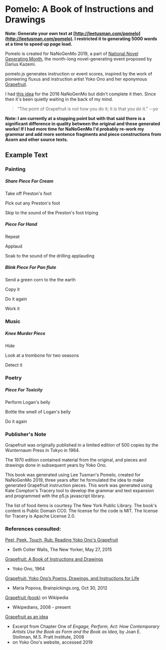 Pomelo: A Book of Instructions and Drawings  
===========================================

**Note: Generate your own text at [http://leetusman.com/pomelo](http://leetusman.com/pomelo). I restricted it to generating 5000 words at a time to speed up page load.**

Pomelo is created for NaNoGenMo 2019, a part of [National Novel Generating Month](https://nanogenmo.github.io/), the month-long novel-generating event proposed by Darius Kazemi.

pomelo.js generates instruction or event scores, inspired by the work of pioneering fluxus and instruction artist Yoko Ono and her eponymous [Grapefruit](https://www.newyorker.com/books/page-turner/peel-peek-touch-rub-reading-yoko-onos-grapefruit). 

I had [this idea](https://github.com/NaNoGenMo/2016/issues/22) for the 2016 NaNoGenMo but didn't complete it then. Since then it's been quietly waiting in the back of my mind.

> "The point of Grapefruit is not how you do it; it is that you do it.” *--yo*

**Note: I am currently at a stopping point but with that said there is a significant difference in quality between the original and these generated works! If I had more time for NaNoGenMo I'd probably re-work my grammar and add more sentence fragments and piece constructions from Acorn and other source texts.**

## Example Text 

### Painting

##### Share Piece For Cream

Take off Preston's foot

Pick out any Preston's foot

Skip to the sound of the Preston's foot triping

##### Piece For Hand

Repeat

Applaud

Soak to the sound of the drilling applauding

##### Blink Piece For Pan flute

Send a green corn to the the earth

Copy it

Do it again

Work it

### Music

##### Knee Murder Piece

Hide

Look at a trombone for two seasons

Detect it

### Poetry

##### Piece For Toxicity

Perform Logan's belly

Bottle the smell of Logan's belly

Do it again

### Publisher's Note
Grapefruit was originally published in a limited edition of 500 copies by the Wunternaum Press in Tokyo in 1964.

The 1970 edition contained material from the original, and pieces and drawings done in subsequent years by Yoko Ono.

This book was generated using Lee Tusman's Pomelo, created for NaNoGenMo 2019, three years after he formulated the idea to make generated Grapefruit instruction pieces. This work was generated using Kate Compton's Tracery tool to develop the grammar and text expansion and programmed with the p5.js javascript library.

The list of food items is courtesy The New York Public Library. The book's content is Public Domain CC0. The license for the code is MIT. The license for Tracery is Apache License 2.0.

### References consulted:

[Peel, Peek, Touch, Rub: Reading Yoko Ono's Grapefruit](https://www.newyorker.com/books/page-turner/peel-peek-touch-rub-reading-yoko-onos-grapefruit)
- Seth Colter Walls, The New Yorker, May 27, 2015

[Grapefruit: A Book of Instructions and Drawings](https://monoskop.org/images/6/64/Ono_Yoko_Grapefruit_A_Book_of_Instructions_and_Drawings_2000.pdf)
- Yoko Ono, 1964

[Grapefruit: Yoko Ono’s Poems, Drawings, and Instructions for Life](https://www.brainpickings.org/2012/10/30/yoko-ono-grapefruit/)
- Maria Popova, Brainpickings.org, Oct 30, 2012

[Grapefruit (book)](https://en.wikipedia.org/wiki/Grapefruit_(book)) on Wikipedia
- Wikipedians, 2008 - present

[Grapefruit as an idea](http://www.a-i-u.net/grapefruit-as-an-idea/)
- Excerpt from Chapter One of *Engage, Perform, Act: How Contemporary Artists Use the Book as Form and the Book as Idea*, by Joan E. Stoltman, M.S. Pratt Institute, 2008
- on Yoko Ono's website, accessed 2019
